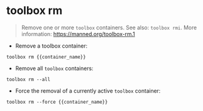 # toolbox rm

> Remove one or more `toolbox` containers.
> See also: `toolbox rmi`.
> More information: <https://manned.org/toolbox-rm.1>

- Remove a toolbox container:

`toolbox rm {{container_name}}`

- Remove all `toolbox` containers:

`toolbox rm --all`

- Force the removal of a currently active `toolbox` container:

`toolbox rm --force {{container_name}}`
